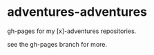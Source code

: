 # adventures-adventures
gh-pages for my [x]-adventures repositories.

see the gh-pages branch for more.
